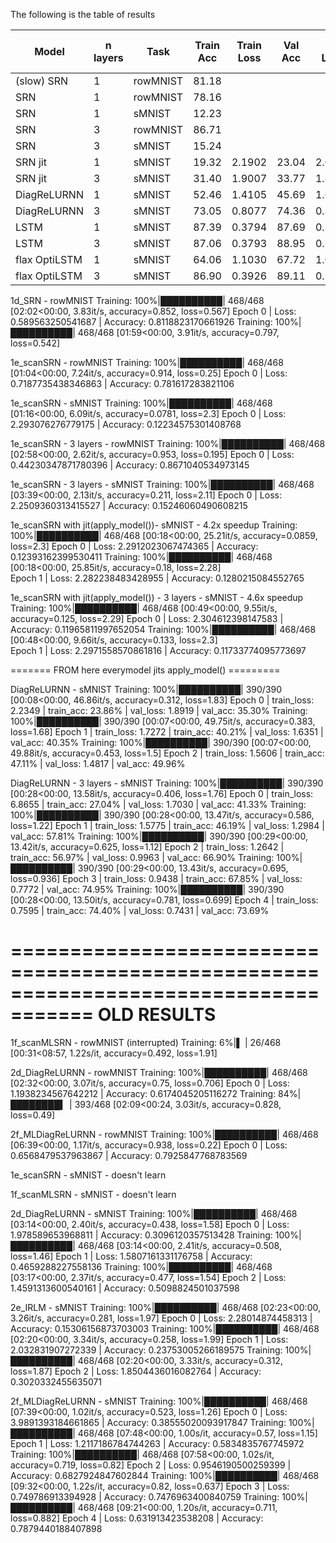 
The following is the table of results

| Model         | n layers | Task     | Train Acc  | Train Loss | Val Acc | Val Loss | Epochs | time / epoch (hh:mm:ss) | Params     |
|---------------|----------|----------|------------|------------|---------|----------|--------|-------------------------|------------|
| (slow) SRN    |        1 | rowMNIST |      81.18 |            |         |          |      1 |                00:02:00 ||
| SRN           |        1 | rowMNIST |      78.16 |            |         |          |      1 |                00:01:02 ||
| SRN           |        1 | sMNIST   |      12.23 |            |         |          |      1 |                00:01:16 ||
| SRN           |        3 | rowMNIST |      86.71 |            |         |          |      1 |                00:02:58 ||
| SRN           |        3 | sMNIST   |      15.24 |            |         |          |      1 |                00:03:39 ||
| SRN jit       |        1 | sMNIST   |      19.32 |     2.1902 |   23.04 |   2.0303 |      5 |                00:00:14 |     68'874 | # concat was slow, orthogonal makes it learn
| SRN jit       |        3 | sMNIST   |      31.40 |     1.9007 |   33.77 |   1.8096 |      5 |                00:00:38 |    332'042 |
| DiagReLURNN   |        1 | sMNIST   |      52.46 |     1.4105 |   45.69 |   1.6003 |      5 |                00:00:07 |      3'338 |
| DiagReLURNN   |        3 | sMNIST   |      73.05 |     0.8077 |   74.36 |   0.8166 |      5 |                00:00:29 |    135'434 | 
| LSTM          |        1 | sMNIST   |      87.39 |     0.3794 |   87.69 |   0.3802 |      5 |                00:00:19 |    267'786 |
| LSTM          |        3 | sMNIST   |      87.06 |     0.3793 |   88.95 |   0.3324 |      5 |                00:00:55 |  1'320'458 |
| flax OptiLSTM |        1 | sMNIST   |      64.06 |     1.1030 |   67.72 |   1.0441 |      5 |                00:00:22 |    266'762 |
| flax OptiLSTM |        3 | sMNIST   |      86.90 |     0.3926 |   89.11 |   0.3271 |      5 |                00:01:05 |  1'317'386 |


1d_SRN - rowMNIST
Training: 100%|██████████| 468/468 [02:02<00:00,  3.83it/s, accuracy=0.852, loss=0.567]
Epoch 0 | Loss: 0.589563250541687 | Accuracy: 0.8118823170661926
Training: 100%|██████████| 468/468 [01:59<00:00,  3.91it/s, accuracy=0.797, loss=0.542]

1e_scanSRN - rowMNIST
Training: 100%|██████████| 468/468 [01:04<00:00,  7.24it/s, accuracy=0.914, loss=0.25] 
Epoch 0 | Loss: 0.7187735438346863 | Accuracy: 0.781617283821106

1e_scanSRN - sMNIST
Training: 100%|██████████| 468/468 [01:16<00:00,  6.09it/s, accuracy=0.0781, loss=2.3] 
Epoch 0 | Loss: 2.293076276779175 | Accuracy: 0.12234575301408768

1e_scanSRN - 3 layers - rowMNIST
Training: 100%|██████████| 468/468 [02:58<00:00,  2.62it/s, accuracy=0.953, loss=0.195] 
Epoch 0 | Loss: 0.44230347871780396 | Accuracy: 0.8671040534973145

1e_scanSRN - 3 layers - sMNIST
Training: 100%|██████████| 468/468 [03:39<00:00,  2.13it/s, accuracy=0.211, loss=2.11] 
Epoch 0 | Loss: 2.2509360313415527 | Accuracy: 0.15246060490608215

1e_scanSRN with jit(apply_model())- sMNIST - 4.2x speedup
Training: 100%|██████████| 468/468 [00:18<00:00, 25.21it/s, accuracy=0.0859, loss=2.3] 
Epoch 0 | Loss: 2.2912023067474365 | Accuracy: 0.12393162399530411
Training: 100%|██████████| 468/468 [00:18<00:00, 25.85it/s, accuracy=0.18, loss=2.28]  
Epoch 1 | Loss: 2.282238483428955 | Accuracy: 0.1280215084552765

1e_scanSRN with jit(apply_model()) - 3 layers - sMNIST - 4.6x speedup
Training: 100%|██████████| 468/468 [00:49<00:00,  9.55it/s, accuracy=0.125, loss=2.29] 
Epoch 0 | Loss: 2.304612398147583 | Accuracy: 0.11965811997652054
Training: 100%|██████████| 468/468 [00:48<00:00,  9.66it/s, accuracy=0.133, loss=2.3]  
Epoch 1 | Loss: 2.2971558570861816 | Accuracy: 0.11733774095773697

======= FROM here everymodel jits apply_model() =========

DiagReLURNN - sMNIST
Training: 100%|██████████| 390/390 [00:08<00:00, 46.86it/s, accuracy=0.312, loss=1.83] 
Epoch 0 | train_loss: 2.2349 | train_acc: 23.86% | val_loss: 1.8919 | val_acc: 35.30%
Training: 100%|██████████| 390/390 [00:07<00:00, 49.75it/s, accuracy=0.383, loss=1.68]
Epoch 1 | train_loss: 1.7272 | train_acc: 40.21% | val_loss: 1.6351 | val_acc: 40.35%
Training: 100%|██████████| 390/390 [00:07<00:00, 49.88it/s, accuracy=0.453, loss=1.5] 
Epoch 2 | train_loss: 1.5606 | train_acc: 47.11% | val_loss: 1.4817 | val_acc: 49.96%

DiagReLURNN - 3 layers - sMNIST
Training: 100%|██████████| 390/390 [00:28<00:00, 13.58it/s, accuracy=0.406, loss=1.76]
Epoch 0 | train_loss: 6.8655 | train_acc: 27.04% | val_loss: 1.7030 | val_acc: 41.33%
Training: 100%|██████████| 390/390 [00:28<00:00, 13.47it/s, accuracy=0.586, loss=1.22]
Epoch 1 | train_loss: 1.5775 | train_acc: 46.19% | val_loss: 1.2984 | val_acc: 57.81%
Training: 100%|██████████| 390/390 [00:29<00:00, 13.42it/s, accuracy=0.625, loss=1.12] 
Epoch 2 | train_loss: 1.2642 | train_acc: 56.97% | val_loss: 0.9963 | val_acc: 66.90%
Training: 100%|██████████| 390/390 [00:29<00:00, 13.43it/s, accuracy=0.695, loss=0.936]
Epoch 3 | train_loss: 0.9438 | train_acc: 67.85% | val_loss: 0.7772 | val_acc: 74.95%
Training: 100%|██████████| 390/390 [00:28<00:00, 13.50it/s, accuracy=0.781, loss=0.699]
Epoch 4 | train_loss: 0.7595 | train_acc: 74.40% | val_loss: 0.7431 | val_acc: 73.69%





=====================================================================================
OLD RESULTS
=====================================================================================



1f_scanMLSRN - rowMNIST (interrupted)
Training:   6%|▌         | 26/468 [00:31<08:57,  1.22s/it, accuracy=0.492, loss=1.91]


2d_DiagReLURNN - rowMNIST
Training: 100%|██████████| 468/468 [02:32<00:00,  3.07it/s, accuracy=0.75, loss=0.706] 
Epoch 0 | Loss: 1.1938234567642212 | Accuracy: 0.6174045205116272
Training:  84%|████████▍ | 393/468 [02:09<00:24,  3.03it/s, accuracy=0.828, loss=0.49]

2f_MLDiagReLURNN - rowMNIST
Training: 100%|██████████| 468/468 [06:39<00:00,  1.17it/s, accuracy=0.938, loss=0.22] 
Epoch 0 | Loss: 0.6568479537963867 | Accuracy: 0.7925847768783569


1e_scanSRN - sMNIST - doesn't learn

1f_scanMLSRN - sMNIST - doesn't learn

2d_DiagReLURNN - sMNIST
Training: 100%|██████████| 468/468 [03:14<00:00,  2.40it/s, accuracy=0.438, loss=1.58]
Epoch 0 | Loss: 1.978589653968811 | Accuracy: 0.3096120357513428
Training: 100%|██████████| 468/468 [03:14<00:00,  2.41it/s, accuracy=0.508, loss=1.46]
Epoch 1 | Loss: 1.5807161331176758 | Accuracy: 0.4659288227558136
Training: 100%|██████████| 468/468 [03:17<00:00,  2.37it/s, accuracy=0.477, loss=1.54]
Epoch 2 | Loss: 1.4591313600540161 | Accuracy: 0.5098824501037598

2e_IRLM - sMNIST
Training: 100%|██████████| 468/468 [02:23<00:00,  3.26it/s, accuracy=0.281, loss=1.97] 
Epoch 0 | Loss: 2.28014874458313 | Accuracy: 0.15306156873703003
Training: 100%|██████████| 468/468 [02:20<00:00,  3.34it/s, accuracy=0.258, loss=1.99]
Epoch 1 | Loss: 2.032831907272339 | Accuracy: 0.23753005266189575
Training: 100%|██████████| 468/468 [02:20<00:00,  3.33it/s, accuracy=0.312, loss=1.87]
Epoch 2 | Loss: 1.8504436016082764 | Accuracy: 0.3020332455635071

2f_MLDiagReLURNN - sMNIST
Training: 100%|██████████| 468/468 [07:39<00:00,  1.02it/s, accuracy=0.523, loss=1.26]
Epoch 0 | Loss: 3.9891393184661865 | Accuracy: 0.38555020093917847
Training: 100%|██████████| 468/468 [07:48<00:00,  1.00s/it, accuracy=0.57, loss=1.15]  
Epoch 1 | Loss: 1.2117186784744263 | Accuracy: 0.5834835767745972
Training: 100%|██████████| 468/468 [07:58<00:00,  1.02s/it, accuracy=0.719, loss=0.82] 
Epoch 2 | Loss: 0.9546190500259399 | Accuracy: 0.6827924847602844
Training: 100%|██████████| 468/468 [09:32<00:00,  1.22s/it, accuracy=0.82, loss=0.637] 
Epoch 3 | Loss: 0.749786913394928 | Accuracy: 0.7476963400840759
Training: 100%|██████████| 468/468 [09:21<00:00,  1.20s/it, accuracy=0.711, loss=0.882]
Epoch 4 | Loss: 0.631913423538208 | Accuracy: 0.7879440188407898

